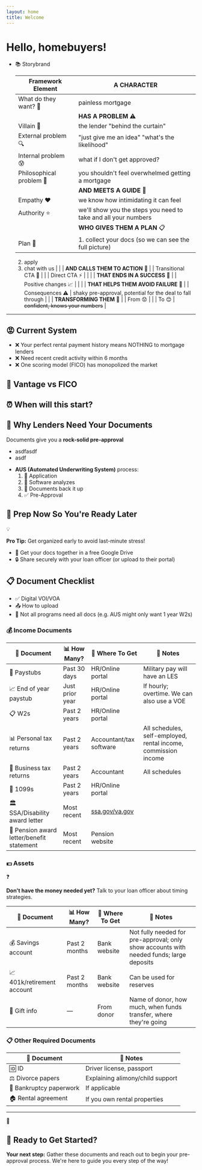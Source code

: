 ```yaml
---
layout: home
title: Welcome
---
```


# Hello, homebuyers!

- 📚 Storybrand
    
    
    | **Framework Element** | **A CHARACTER** |
    | --- | --- |
    | What do they want? 🎯 | painless mortgage |
    |  | **HAS A PROBLEM** ⚠️ |
    | Villain 👹 | the lender "behind the curtain" |
    | External problem 🔍 | "just give me an idea" "what's the likelihood" |
    | Internal problem 😰 | what if I don't get approved? |
    | Philosophical problem 💭 | you shouldn't feel overwhelmed getting a mortgage |
    |  | **AND MEETS A GUIDE** 🤝 |
    | Empathy ❤️ | we know how intimidating it can feel |
    | Authority ⭐ | we'll show you the steps you need to take and all your numbers |
    |  | **WHO GIVES THEM A PLAN** 📋 |
    | Plan 📝 | 1. collect your docs (so we can see the full picture)
    2. apply
    3. chat with us |
    |  | **AND CALLS THEM TO ACTION** 📢 |
    | Transitional CTA 🌊 |  |
    | Direct CTA ⚡ |  |
    |  | **THAT ENDS IN A SUCCESS** 🎉 |
    | Positive changes 📈 |  |
    |  | **THAT HELPS THEM AVOID FAILURE** 🚫 |
    | Consequences ⚠️ | shaky pre-approval, potential for the deal to fall through |
    |  | **TRANSFORMING THEM** 🦋 |
    | From 😟 |  |
    | To 😊 | ~~confident, knows your numbers~~ |

---

## 😡 Current System

- ❌ Your perfect rental payment history means NOTHING to mortgage lenders
- ❌ Need recent credit activity within 6 months
- ❌ One scoring model (FICO) has monopolized the market

## 🤔 Vantage vs FICO

## ⏰ When will this start?

## 📄 Why Lenders Need Your Documents

<aside>

Documents give you a **rock-solid pre-approval**

- asdfasdf
- asdf
</aside>

- **AUS (Automated Underwriting System)** process:
    1. 📝 Application
    2. 🤖 Software analyzes
    3. 📑 Documents back it up
    4. ✅ Pre-Approval

## 🎯 Prep Now So You're Ready Later

<aside>
💡

**Pro Tip:** Get organized early to avoid last-minute stress!

</aside>

- 📁 Get your docs together in a free Google Drive
- 🔒 Share securely with your loan officer (or upload to their portal)

## 📋 Document Checklist

- ✅ Digital VOI/VOA
- 📤 How to upload
- 📝 Not all programs need all docs (e.g. AUS might only want 1 year W2s)

### 💰 Income Documents

| 📄 **Document** | 📊 **How Many?** | 📍 **Where To Get** | 📝 **Notes** |
| --- | --- | --- | --- |
| 💸 Paystubs | Past 30 days | HR/Online portal | Military pay will have an LES |
| 📈 End of year paystub | Just prior year | HR/Online portal | If hourly; overtime. We can also use a VOE |
| 📋 W2s | Past 2 years | HR/Online portal |  |
| 📊 Personal tax returns | Past 2 years | Accountant/tax software | All schedules, self-employed, rental income, commission income |
| 🏢 Business tax returns | Past 2 years | Accountant | All schedules |
| 📄 1099s | Past 2 years | HR/Online portal |  |
| 🏛️ SSA/Disability award letter | Most recent | [ssa.gov/va.gov](http://ssa.gov/va.gov) |  |
| 🏦 Pension award letter/benefit statement | Most recent | Pension website |  |

### 💵 Assets

<aside>
❓

**Don't have the money needed yet?** Talk to your loan officer about timing strategies.

</aside>

| 📄 **Document** | 📊 **How Many?** | 📍 **Where To Get** | 📝 **Notes** |
| --- | --- | --- | --- |
| 💰 Savings account | Past 2 months | Bank website | Not fully needed for pre-approval; only show accounts with needed funds; large deposits |
| 📈 401k/retirement account | Past 2 months | Bank website | Can be used for reserves |
| 🎁 Gift info | — | From donor | Name of donor, how much, when funds transfer, where they're going |

### 📋 Other Required Documents

| 📄 **Document** | 📝 **Notes** |
| --- | --- |
| 🆔 ID | Driver license, passport |
| ⚖️ Divorce papers | Explaining alimony/child support |
| 📄 Bankruptcy paperwork | If applicable |
| 🏠 Rental agreement | If you own rental properties |

---

<aside>
🚀

## 🎯 Ready to Get Started?

**Your next step:** Gather these documents and reach out to begin your pre-approval process. We're here to guide you every step of the way!

</aside>
